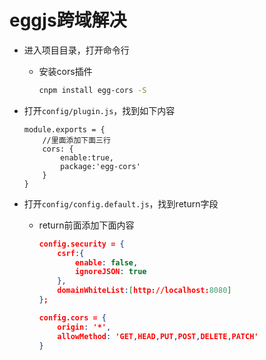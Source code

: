 # eggjs跨域解决

- 进入项目目录，打开命令行
    - 安装cors插件
        
        ```bash
        cnpm install egg-cors -S
        ```

- 打开`config/plugin.js`，找到如下内容

    ```
    module.exports = {
        //里面添加下面三行
        cors: {
            enable:true,
            package:'egg-cors'
        }
    }
    ```

- 打开`config/config.default.js`，找到return字段
    - return前面添加下面内容
        ```json
        config.security = {
            csrf:{
                enable: false,
                ignoreJSON: true
            },
            domainWhiteList:[http://localhost:8080]
        };

        config.cors = {
            origin: '*',
            allowMethod: 'GET,HEAD,PUT,POST,DELETE,PATCH'
        }
        ```